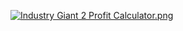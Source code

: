 [![Industry Giant 2 Profit Calculator.png](https://s6.postimg.org/f1nlv9p8h/Industry_Giant_2_Profit_Calculator.png)](https://postimg.org/image/om78i5ekd/)
